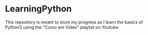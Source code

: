 # LearningPython

This repository is meant to store my progress as I learn the basics of Python3 using the "Curso em Vídeo" playlist on Youtube